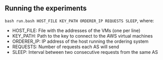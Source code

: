 Running the experiments
---------------

`bash run.bash HOST_FILE KEY_PATH ORDERER_IP REQUESTS SLEEP`, where: <br/>

* HOST_FILE: File with the addresses of the VMs (one per line) <br/>
* KEY_PATH: Path to the key to connect to the AWS virtual machines <br/>
* ORDERER_IP: IP address of the host running the ordering system <br/>
* REQUESTS: Number of requests each AS will send <br/>
* SLEEP: Interval between two consecutive requests from the same AS <br/>